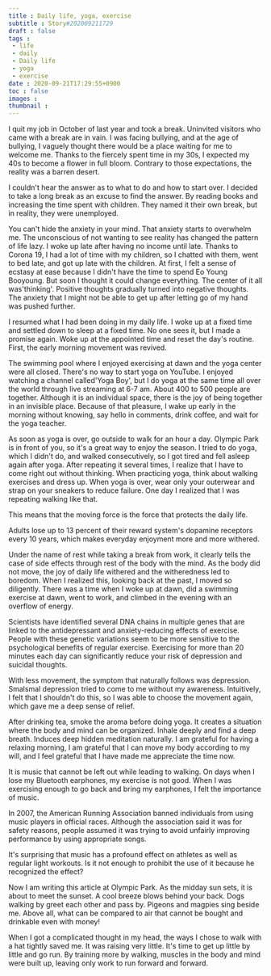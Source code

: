 ```yaml
---
title : Daily life, yoga, exercise
subtitle : Story#202009211729
draft : false
tags :
 - life
 - daily
 - Daily life
 - yoga
 - exercise
date : 2020-09-21T17:29:55+0900
toc : false
images : 
thumbnail : 
---
```

I quit my job in October of last year and took a break. Uninvited visitors who came with a break are in vain. I was facing bullying, and at the age of bullying, I vaguely thought there would be a place waiting for me to welcome me. Thanks to the fiercely spent time in my 30s, I expected my 40s to become a flower in full bloom. Contrary to those expectations, the reality was a barren desert.  

I couldn't hear the answer as to what to do and how to start over. I decided to take a long break as an excuse to find the answer. By reading books and increasing the time spent with children. They named it their own break, but in reality, they were unemployed.  

You can't hide the anxiety in your mind. That anxiety starts to overwhelm me. The unconscious of not wanting to see reality has changed the pattern of life lazy. I woke up late after having no income until late. Thanks to Corona 19, I had a lot of time with my children, so I chatted with them, went to bed late, and got up late with the children. At first, I felt a sense of ecstasy at ease because I didn't have the time to spend Eo Young Booyoung. But soon I thought it could change everything. The center of it all was'thinking'. Positive thoughts gradually turned into negative thoughts. The anxiety that I might not be able to get up after letting go of my hand was pushed further.  

I resumed what I had been doing in my daily life. I woke up at a fixed time and settled down to sleep at a fixed time. No one sees it, but I made a promise again. Woke up at the appointed time and reset the day's routine. First, the early morning movement was revived.  

The swimming pool where I enjoyed exercising at dawn and the yoga center were all closed. There's no way to start yoga on YouTube. I enjoyed watching a channel called'Yoga Boy', but I do yoga at the same time all over the world through live streaming at 6-7 am. About 400 to 500 people are together. Although it is an individual space, there is the joy of being together in an invisible place. Because of that pleasure, I wake up early in the morning without knowing, say hello in comments, drink coffee, and wait for the yoga teacher.  

As soon as yoga is over, go outside to walk for an hour a day. Olympic Park is in front of you, so it's a great way to enjoy the season. I tried to do yoga, which I didn't do, and walked consecutively, so I got tired and fell asleep again after yoga. After repeating it several times, I realize that I have to come right out without thinking. When practicing yoga, think about walking exercises and dress up. When yoga is over, wear only your outerwear and strap on your sneakers to reduce failure. One day I realized that I was repeating walking like that.  

This means that the moving force is the force that protects the daily life.  

Adults lose up to 13 percent of their reward system's dopamine receptors every 10 years, which makes everyday enjoyment more and more withered.  

Under the name of rest while taking a break from work, it clearly tells the case of side effects through rest of the body with the mind. As the body did not move, the joy of daily life withered and the witheredness led to boredom. When I realized this, looking back at the past, I moved so diligently. There was a time when I woke up at dawn, did a swimming exercise at dawn, went to work, and climbed in the evening with an overflow of energy.  

Scientists have identified several DNA chains in multiple genes that are linked to the antidepressant and anxiety-reducing effects of exercise. People with these genetic variations seem to be more sensitive to the psychological benefits of regular exercise. Exercising for more than 20 minutes each day can significantly reduce your risk of depression and suicidal thoughts.  

With less movement, the symptom that naturally follows was depression. Smalsmal depression tried to come to me without my awareness. Intuitively, I felt that I shouldn't do this, so I was able to choose the movement again, which gave me a deep sense of relief.  

After drinking tea, smoke the aroma before doing yoga. It creates a situation where the body and mind can be organized. Inhale deeply and find a deep breath. Induces deep hidden meditation naturally. I am grateful for having a relaxing morning, I am grateful that I can move my body according to my will, and I feel grateful that I have made me appreciate the time now.  

It is music that cannot be left out while leading to walking. On days when I lose my Bluetooth earphones, my exercise is not good. When I was exercising enough to go back and bring my earphones, I felt the importance of music.  

In 2007, the American Running Association banned individuals from using music players in official races. Although the association said it was for safety reasons, people assumed it was trying to avoid unfairly improving performance by using appropriate songs.  

It's surprising that music has a profound effect on athletes as well as regular light workouts. Is it not enough to prohibit the use of it because he recognized the effect?  

Now I am writing this article at Olympic Park. As the midday sun sets, it is about to meet the sunset. A cool breeze blows behind your back. Dogs walking by greet each other and pass by. Pigeons and magpies sing beside me. Above all, what can be compared to air that cannot be bought and drinkable even with money!  

When I got a complicated thought in my head, the ways I chose to walk with a hat tightly saved me. It was raising very little. It's time to get up little by little and go run. By training more by walking, muscles in the body and mind were built up, leaving only work to run forward and forward.